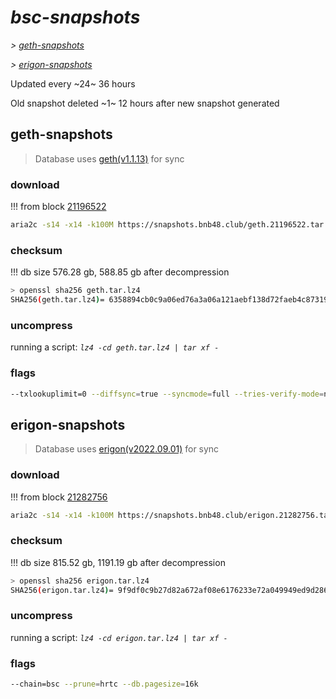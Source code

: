 # *bsc-snapshots*


*\> [geth-snapshots](#geth-snapshots)*

*\> [erigon-snapshots](#erigon-snapshots)*

Updated every ~24~ 36 hours

Old snapshot deleted ~1~ 12 hours after new snapshot generated

## geth-snapshots


> Database uses [geth(v1.1.13)](https://github.com/bnb-chain/bsc/releases/tag/v1.1.13) for sync


### download

<!-- begin_geth -->

!!! from block [21196522](https://bscscan.com/block/21196522)
```bash
aria2c -s14 -x14 -k100M https://snapshots.bnb48.club/geth.21196522.tar.lz4 -o geth.tar.lz4
```


### checksum


!!! db size 576.28 gb, 588.85 gb after decompression
```bash
> openssl sha256 geth.tar.lz4
SHA256(geth.tar.lz4)= 6358894cb0c9a06ed76a3a06a121aebf138d72faeb4c8731912627411234df37
```

<!-- end_geth -->

### uncompress


running a script: _`lz4 -cd geth.tar.lz4 | tar xf -`_


### flags


```bash
--txlookuplimit=0 --diffsync=true --syncmode=full --tries-verify-mode=none --pruneancient=true --diffblock=5000
```


## erigon-snapshots


> Database uses [erigon(v2022.09.01)](https://github.com/ledgerwatch/erigon/releases/tag/v2022.09.01) for sync


### download

<!-- begin_erigon -->

!!! from block [21282756](https://bscscan.com/block/21282756)
```bash
aria2c -s14 -x14 -k100M https://snapshots.bnb48.club/erigon.21282756.tar.lz4 -o erigon.tar.lz4
```


### checksum


!!! db size 815.52 gb, 1191.19 gb after decompression
```bash
> openssl sha256 erigon.tar.lz4
SHA256(erigon.tar.lz4)= 9f9df0c9b27d82a672af08e6176233e72a049949ed9d28662f739ad63ae69194
```

<!-- end_erigon -->

### uncompress


running a script: _`lz4 -cd erigon.tar.lz4 | tar xf -`_


### flags


```bash
--chain=bsc --prune=hrtc --db.pagesize=16k
```
